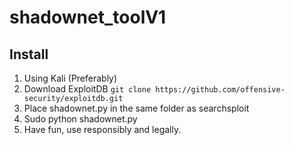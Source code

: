 # shadownet_toolV1


## Install
1. Using Kali (Preferably)
2. Download ExploitDB `git clone https://github.com/offensive-security/exploitdb.git`
3. Place shadownet.py in the same folder as searchsploit
4. Sudo python shadownet.py
5. Have fun, use responsibly and legally.
